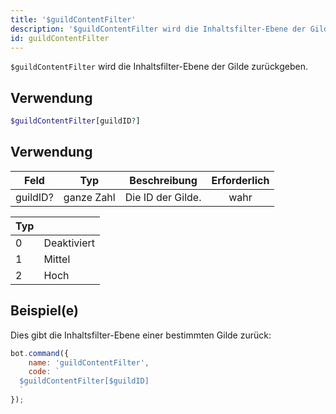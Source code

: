 ```yaml
---
title: '$guildContentFilter'
description: '$guildContentFilter wird die Inhaltsfilter-Ebene der Gilde zurückgeben.'
id: guildContentFilter
---
```


`$guildContentFilter` wird die Inhaltsfilter-Ebene der Gilde zurückgeben.

## Verwendung

```php
$guildContentFilter[guildID?]
```

## Verwendung

| Feld     | Typ        | Beschreibung      | Erforderlich |
| -------- | ---------- | ----------------- |:------------:|
| guildID? | ganze Zahl | Die ID der Gilde. |     wahr     |

| Typ |             |
| --- | ----------- |
| 0   | Deaktiviert |
| 1   | Mittel      |
| 2   | Hoch        |

## Beispiel(e)

Dies gibt die Inhaltsfilter-Ebene einer bestimmten Gilde zurück:

```javascript
bot.command({
    name: 'guildContentFilter',
    code: `
  $guildContentFilter[$guildID]
  `
});
```
